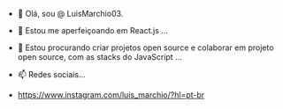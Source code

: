 - 👋 Olá, sou @ LuisMarchio03.
- 🌱 Estou me aperfeiçoando em React.js ...
- 💞️ Estou procurando criar projetos open source e colaborar em projeto open source, com as stacks do JavaScript ...
- 📫 Redes sociais...

- https://www.instagram.com/luis_marchio/?hl=pt-br
